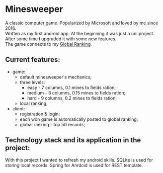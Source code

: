 # Minesweeper
A classic computer game. Popularized by Microsoft and loved by me since 2016.  
Written as my first android app. At the beginning it was just a uni project.  
After some time I upgraded it with some new features.  
The game connects to my [Global Ranking](https://github.com/slawomirbuczek/Minesweeper-ranking).

## Current features:
* game:
  * default minesweeper's mechanics;
  * three levels:
    * easy - 7 columns, 0.1 mines to fields ration;
    * medium - 8 columns, 0.15 mines to fields ration;
    * hard - 9 columns, 0.2 mines to fields ration;
  * local ranking;
* client:
  * registration & login;
  * each won game is automatically posted to global ranking;
  * global ranking - top 50 records; 

## Technology stack and its application in the project:
With this project I wanted to refresh my android skills.
SQLite is used for storing local records.
Spring for Anrdoid is used for REST template.
